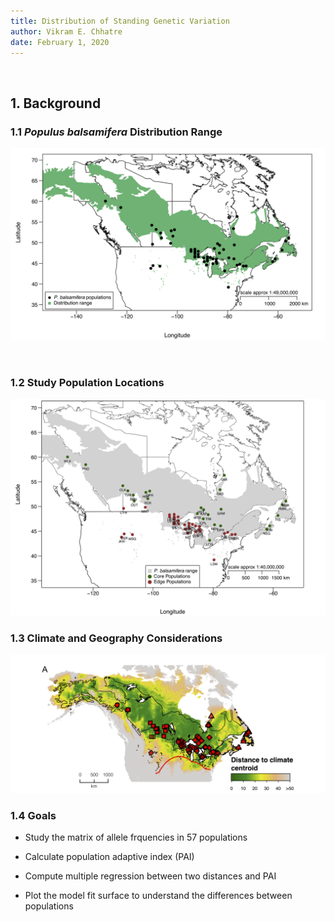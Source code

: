 ```yaml
---
title: Distribution of Standing Genetic Variation
author: Vikram E. Chhatre 
date: February 1, 2020
---
```


<br>

## 1. Background 


### 1.1 *Populus balsamifera* Distribution Range

<img src="balsam_57_map.png" width=750></img>


<br>


### 1.2 Study Population Locations

<img src="balsam_57_CEmap.png" width=750></img>



### 1.3 Climate and Geography Considerations


<img src="climategeog.png" width=700></img>

 
### 1.4 Goals

- Study the matrix of allele frquencies in 57 populations

- Calculate population adaptive index (PAI)

- Compute multiple regression between two distances and PAI

- Plot the model fit surface to understand the differences between populations



